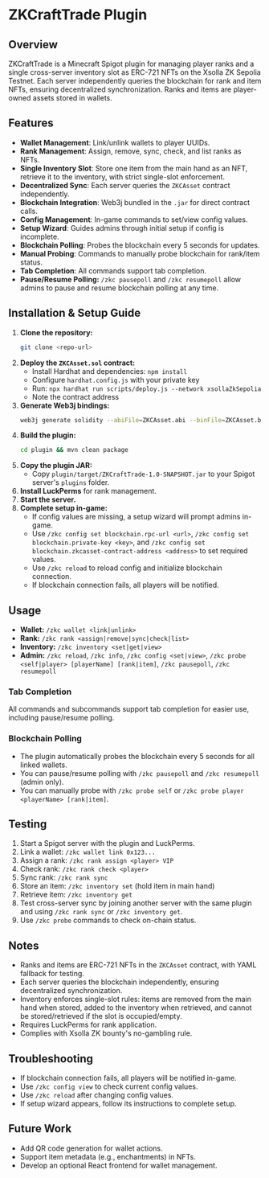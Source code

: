 # ZKCraftTrade Plugin

## Overview
ZKCraftTrade is a Minecraft Spigot plugin for managing player ranks and a single cross-server inventory slot as ERC-721 NFTs on the Xsolla ZK Sepolia Testnet. Each server independently queries the blockchain for rank and item NFTs, ensuring decentralized synchronization. Ranks and items are player-owned assets stored in wallets.

## Features
- **Wallet Management**: Link/unlink wallets to player UUIDs.
- **Rank Management**: Assign, remove, sync, check, and list ranks as NFTs.
- **Single Inventory Slot**: Store one item from the main hand as an NFT, retrieve it to the inventory, with strict single-slot enforcement.
- **Decentralized Sync**: Each server queries the `ZKCAsset` contract independently.
- **Blockchain Integration**: Web3j bundled in the `.jar` for direct contract calls.
- **Config Management**: In-game commands to set/view config values.
- **Setup Wizard**: Guides admins through initial setup if config is incomplete.
- **Blockchain Polling**: Probes the blockchain every 5 seconds for updates.
- **Manual Probing**: Commands to manually probe blockchain for rank/item status.
- **Tab Completion**: All commands support tab completion.
- **Pause/Resume Polling:** `/zkc pausepoll` and `/zkc resumepoll` allow admins to pause and resume blockchain polling at any time.

## Installation & Setup Guide
1. **Clone the repository:**
   ```sh
   git clone <repo-url>
   ```
2. **Deploy the `ZKCAsset.sol` contract:**
   - Install Hardhat and dependencies: `npm install`
   - Configure `hardhat.config.js` with your private key
   - Run: `npx hardhat run scripts/deploy.js --network xsollaZkSepolia`
   - Note the contract address
3. **Generate Web3j bindings:**
   ```sh
   web3j generate solidity --abiFile=ZKCAsset.abi --binFile=ZKCAsset.bin --outputDir=plugin/src/main/java --package=com.zkcraft.zkcasset
   ```
4. **Build the plugin:**
   ```sh
   cd plugin && mvn clean package
   ```
5. **Copy the plugin JAR:**
   - Copy `plugin/target/ZKCraftTrade-1.0-SNAPSHOT.jar` to your Spigot server's `plugins` folder.
6. **Install LuckPerms** for rank management.
7. **Start the server.**
8. **Complete setup in-game:**
   - If config values are missing, a setup wizard will prompt admins in-game.
   - Use `/zkc config set blockchain.rpc-url <url>`, `/zkc config set blockchain.private-key <key>`, and `/zkc config set blockchain.zkcasset-contract-address <address>` to set required values.
   - Use `/zkc reload` to reload config and initialize blockchain connection.
   - If blockchain connection fails, all players will be notified.

## Usage
- **Wallet:** `/zkc wallet <link|unlink>`
- **Rank:** `/zkc rank <assign|remove|sync|check|list>`
- **Inventory:** `/zkc inventory <set|get|view>`
- **Admin:** `/zkc reload`, `/zkc info`, `/zkc config <set|view>`, `/zkc probe <self|player> [playerName] [rank|item]`, `/zkc pausepoll`, `/zkc resumepoll`

### Tab Completion
All commands and subcommands support tab completion for easier use, including pause/resume polling.

### Blockchain Polling
- The plugin automatically probes the blockchain every 5 seconds for all linked wallets.
- You can pause/resume polling with `/zkc pausepoll` and `/zkc resumepoll` (admin only).
- You can manually probe with `/zkc probe self` or `/zkc probe player <playerName> [rank|item]`.

## Testing
1. Start a Spigot server with the plugin and LuckPerms.
2. Link a wallet: `/zkc wallet link 0x123...`
3. Assign a rank: `/zkc rank assign <player> VIP`
4. Check rank: `/zkc rank check <player>`
5. Sync rank: `/zkc rank sync`
6. Store an item: `/zkc inventory set` (hold item in main hand)
7. Retrieve item: `/zkc inventory get`
8. Test cross-server sync by joining another server with the same plugin and using `/zkc rank sync` or `/zkc inventory get`.
9. Use `/zkc probe` commands to check on-chain status.

## Notes
- Ranks and items are ERC-721 NFTs in the `ZKCAsset` contract, with YAML fallback for testing.
- Each server queries the blockchain independently, ensuring decentralized synchronization.
- Inventory enforces single-slot rules: items are removed from the main hand when stored, added to the inventory when retrieved, and cannot be stored/retrieved if the slot is occupied/empty.
- Requires LuckPerms for rank application.
- Complies with Xsolla ZK bounty's no-gambling rule.

## Troubleshooting
- If blockchain connection fails, all players will be notified in-game.
- Use `/zkc config view` to check current config values.
- Use `/zkc reload` after changing config values.
- If setup wizard appears, follow its instructions to complete setup.

## Future Work
- Add QR code generation for wallet actions.
- Support item metadata (e.g., enchantments) in NFTs.
- Develop an optional React frontend for wallet management.